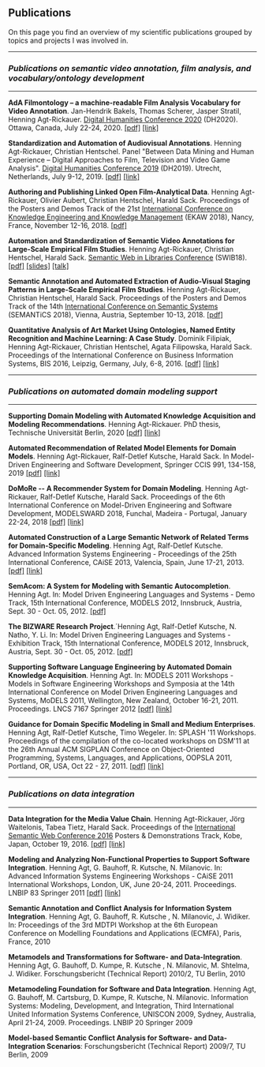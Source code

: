 ## Publications

On this page you find an overview of my scientific publications grouped by topics and projects I was involved in.

---
### *Publications on semantic video annotation, film analysis, and vocabulary/ontology development*
---

**AdA Filmontology – a machine-readable Film Analysis Vocabulary for Video Annotation**. Jan-Hendrik Bakels, Thomas Scherer, Jasper Stratil, Henning Agt-Rickauer. [Digital Humanities Conference 2020](https://dh2020.adho.org/) (DH2020). Ottawa, Canada, July 22-24, 2020. [[pdf]](dh2020.pdf) [[link]](https://dh2020.adho.org/wp-content/uploads/2020/07/488_AdAFilmontologyamachinereadableFilmAnalysisVocabularyforVideoAnnotation.html)

**Standardization and Automation of Audiovisual Annotations**. Henning Agt-Rickauer, Christian Hentschel. Panel "Between Data Mining and Human Experience – Digital Approaches to Film, Television and Video Game Analysis". [Digital Humanities Conference 2019](https://dh2019.adho.org/) (DH2019). Utrecht, Netherlands, July 9-12, 2019. [[pdf]](dh2019.pdf) [[link]](https://dataverse.nl/dataset.xhtml?persistentId=doi:10.34894/M2NQMI)

**Authoring and Publishing Linked Open Film-Analytical Data**. Henning Agt-Rickauer, Olivier Aubert, Christian Hentschel, Harald Sack. Proceedings of the Posters and Demos Track of the 21st [International Conference on Knowledge Engineering and Knowledge Management](https://project.inria.fr/ekaw2018/) (EKAW 2018), Nancy, France, November 12-16, 2018. [[pdf]](ekaw2018.pdf)

**Automation and Standardization of Semantic Video Annotations for Large-Scale Empirical Film Studies**. Henning Agt-Rickauer, Christian Hentschel, Harald Sack. [Semantic Web in Libraries Conference](http://swib.org/swib18/) (SWIB18). [[pdf]](swib2018.pdf) [[slides]](https://swib.org/swib18/slides/2_hentschel_automation-and-standardization.pdf) [[talk]](https://youtu.be/S1_ssiTeXjo)

**Semantic Annotation and Automated Extraction of Audio-Visual Staging Patterns in Large-Scale Empirical Film Studies**. Henning Agt-Rickauer, Christian Hentschel, Harald Sack. Proceedings of the Posters and Demos Track of the 14th [International Conference on Semantic Systems](https://2018.semantics.cc/) (SEMANTiCS 2018), Vienna, Austria, September 10-13, 2018. [[pdf]](semantics2018.pdf)

**Quantitative Analysis of Art Market Using Ontologies, Named Entity Recognition and Machine Learning: A Case Study**. Dominik Filipiak, Henning Agt-Rickauer, Christian Hentschel, Agata Filipowska, Harald Sack. Proceedings of the International Conference on Business Information Systems, BIS 2016, Leipzig, Germany, July, 6-8, 2016. [[pdf]](bis2016.pdf) [[link]](https://link.springer.com/chapter/10.1007/978-3-319-39426-8_7)

---
### *Publications on automated domain modeling support*
---

**Supporting Domain Modeling with Automated Knowledge Acquisition and Modeling Recommendations**. Henning Agt-Rickauer. PhD thesis, Technische Universität Berlin, 2020 [[pdf]](phd_thesis2020.pdf) [[link]](https://depositonce.tu-berlin.de/handle/11303/10700)

**Automated Recommendation of Related Model Elements for Domain Models**. Henning Agt-Rickauer, Ralf-Detlef Kutsche, Harald Sack. In Model-Driven Engineering and Software Development, Springer CCIS 991, 134-158, 2019 [[pdf]](ccis2019.pdf) [[link]](https://link.springer.com/chapter/10.1007/978-3-030-11030-7_7)

**DoMoRe -- A Recommender System for Domain Modeling**. Henning Agt-Rickauer, Ralf-Detlef Kutsche, Harald Sack. Proceedings of the 6th International Conference on Model-Driven Engineering and Software Development, MODELSWARD 2018, Funchal, Madeira - Portugal, January 22-24, 2018 [[pdf]](modelsward2018.pdf) [[link]](https://www.scitepress.org/Link.aspx?doi=10.5220/0006555700710082)

**Automated Construction of a Large Semantic Network of Related Terms for Domain-Specific Modeling**. Henning Agt, Ralf-Detlef Kutsche. Advanced Information Systems Engineering - Proceedings of the 25th International Conference, CAiSE 2013, Valencia, Spain, June 17-21, 2013. [[pdf]](caise2013.pdf) [[link]](https://link.springer.com/chapter/10.1007/978-3-642-38709-8_39)

**SemAcom: A System for Modeling with Semantic Autocompletion**. Henning Agt. In: Model Driven Engineering Languages and Systems - Demo Track, 15th International Conference, MODELS 2012, Innsbruck, Austria, Sept. 30 - Oct. 05, 2012. [[pdf]](models2012.pdf)

**The BIZWARE Research Project**.´Henning Agt, Ralf-Detlef Kutsche, N. Natho, Y. Li. In: Model Driven Engineering Languages and Systems - Exhibition Track, 15th International Conference, MODELS 2012, Innsbruck, Austria, Sept. 30 - Oct. 05, 2012. [[pdf]](bizware2012.pdf)

**Supporting Software Language Engineering by Automated Domain Knowledge Acquisition**. Henning Agt. In: MODELS 2011 Workshops - Models in Software Engineering Workshops and Symposia at the 14th International Conference on Model Driven Engineering Languages and Systems, MoDELS 2011, Wellington, New Zealand, October 16-21, 2011. Proceedings. LNCS 7167 Springer 2012 [[pdf]](models2011.pdf) [[link]](https://www.springerprofessional.de/en/supporting-software-language-engineering-by-automated-domain-kno/3874954)

**Guidance for Domain Specific Modeling in Small and Medium Enterprises**. Henning Agt, Ralf-Detlef Kutsche, Timo Wegeler. In: SPLASH '11 Workshops. Proceedings of the compilation of the co-located workshops on DSM'11 at the 26th Annual ACM SIGPLAN Conference on Object-Oriented Programming, Systems, Languages, and Applications, OOPSLA 2011, Portland, OR, USA, Oct 22 - 27, 2011. [[pdf]](splash2011.pdf) [[link]](https://dl.acm.org/doi/10.1145/2095050.2095062)

---
### *Publications on data integration*
---

**Data Integration for the Media Value Chain**. Henning Agt-Rickauer, Jörg Waitelonis, Tabea Tietz, Harald Sack. Proceedings of the [International Semantic Web Conference 2016](https://iswc2016.semanticweb.org/) Posters & Demonstrations Track, Kobe, Japan, October 19, 2016. [[pdf]](iswc2016.pdf) [[link]](http://ceur-ws.org/Vol-1690/)

**Modeling and Analyzing Non-Functional Properties to Support Software Integration**. Henning Agt, G. Bauhoff, R. Kutsche, N. Milanovic. In: Advanced Information Systems Engineering Workshops - CAiSE 2011 International Workshops, London, UK, June 20-24, 2011. Proceedings. LNBIP 83 Springer 2011 [[pdf]](caise2011.pdf) [[link]](https://link.springer.com/chapter/10.1007/978-3-642-22056-2_15)

**Semantic Annotation and Conflict Analysis for Information System Integration**. Henning Agt, G. Bauhoff, R. Kutsche , N. Milanovic, J. Widiker. In: Proceedings of the 3rd MDTPI Workshop at the 6th European Conference on Modelling Foundations and Applications (ECMFA), Paris, France, 2010

**Metamodels and Transformations for Software- and Data-Integration**. Henning Agt, G. Bauhoff, D. Kumpe, R. Kutsche , N. Milanovic, M. Shtelma, J. Widiker. Forschungsbericht (Technical Report) 2010/2, TU Berlin, 2010

**Metamodeling Foundation for Software and Data Integration**. Henning Agt, G. Bauhoff, M. Cartsburg, D. Kumpe, R. Kutsche, N. Milanovic. Information Systems: Modeling, Development, and Integration, Third International United Information Systems Conference, UNISCON 2009, Sydney, Australia, April 21-24, 2009. Proceedings. LNBIP 20 Springer 2009

**Model-based Semantic Conflict Analysis for Software- and Data-Integration Scenarios**: Forschungsbericht (Technical Report) 2009/7, TU Berlin, 2009

